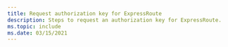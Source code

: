 ```yaml
---
title: Request authorization key for ExpressRoute
description: Steps to request an authorization key for ExpressRoute.
ms.topic: include
ms.date: 03/15/2021
---
```


<!-- used in expressroute-global-reach-private-cloud.md and ??? -->

